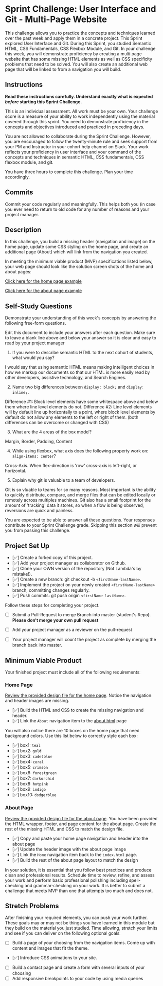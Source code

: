 # Sprint Challenge: User Interface and Git - Multi-Page Website

This challenge allows you to practice the concepts and techniques learned over the past week and apply them in a concrete project. This Sprint explored User Interface and Git. During this Sprint, you studied Semantic HTML, CSS Fundamentals, CSS Flexbox Module, and Git. In your challenge this week, you will demonstrate proficiency by creating a multi page website that has some missing HTML elements as well as CSS specificity problems that need to be solved.  You will also create an additional web page that will be linked to from a navigation you will build.

## Instructions

**Read these instructions carefully. Understand exactly what is expected _before_ starting this Sprint Challenge.**

This is an individual assessment. All work must be your own. Your challenge score is a measure of your ability to work independently using the material covered through this sprint. You need to demonstrate proficiency in the concepts and objectives introduced and practiced in preceding days.

You are not allowed to collaborate during the Sprint Challenge. However, you are encouraged to follow the twenty-minute rule and seek support from your PM and Instructor in your cohort help channel on Slack. Your work reflects your proficiency in user interface and your command of the concepts and techniques in semantic HTML, CSS fundamentals, CSS flexbox module, and git.

You have three hours to complete this challenge. Plan your time accordingly.

## Commits

Commit your code regularly and meaningfully. This helps both you (in case you ever need to return to old code for any number of reasons and your project manager.

## Description

In this challenge, you build a missing header (navigation and image) on the home page, update some CSS styling on the home page, and create an additional page (About) which will link from the navigation you created.

In meeting the minimum viable product (MVP) specifications listed below, your web page should look like the solution screen shots of the home and about pages:

[Click here for the home page example](https://tk-assets.lambdaschool.com/39a49225-8ac9-43da-aa90-514fd60ae99a_sprint-challenge-ui-home-example.png)

[Click here for the about page example](https://tk-assets.lambdaschool.com/ede1bb1a-63ff-4801-8c02-3efa2f603190_sprint-challenge-ui-about-example.png)

## Self-Study Questions

Demonstrate your understanding of this week's concepts by answering the following free-form questions.

Edit this document to include your answers after each question. Make sure to leave a blank line above and below your answer so it is clear and easy to read by your project manager

1. If you were to describe semantic HTML to the next cohort of students, what would you say?

I would say that using semantic HTML means making intelligent choices in how we markup our documents so that our HTML is more easily read by other developers, assistive technology, and Search Engines.

2. Name two big differences between ```display: block;``` and ```display: inline;```.

Difference #1: Block level elements have some whitespace above and below them where line level elements do not.
Difference #2: Line level elements will by default line up horizontally to a point, where block level elements by default do not allow any elements to the left or right of them. 
(both differences can be overcome or changed with CSS)

3. What are the 4 areas of the box model?

Margin, Border, Padding, Content

4. While using flexbox, what axis does the following property work on: ```align-items: center```?

Cross-Axis. When flex-direction is 'row' cross-axis is left-right, or horizontal.

5. Explain why git is valuable to a team of developers.

Git is so vluable to teams for so many reasons. Most important is the ability to quickly distribute, compare, and merge files that can be edited locally or remotely across multiples machines. Git also has a small footprint for the amount of 'tracking' data it stores, so when a flow is being observed, reversions are quick and painless.

You are expected to be able to answer all these questions. Your responses contribute to your Sprint Challenge grade. Skipping this section *will* prevent you from passing this challenge.

## Project Set Up

- [✅] Create a forked copy of this project.
- [✅] Add your project manager as collaborator on Github.
- [✅] Clone your OWN version of the repository (Not Lambda's by mistake!).
- [✅] Create a new branch: git checkout -b `<firstName-lastName>`.
- [✅] Implement the project on your newly created `<firstName-lastName>` branch, committing changes regularly.
- [✅] Push commits: git push origin `<firstName-lastName>`.
 
Follow these steps for completing your project.

- [ ] Submit a Pull-Request to merge <firstName-lastName> Branch into master (student's  Repo). **Please don't merge your own pull request**
- [ ] Add your project manager as a reviewer on the pull-request
- [ ] Your project manager will count the project as complete by merging the branch back into master.
 


## Minimum Viable Product

Your finished project must include all of the following requirements:

### Home Page

[Review the provided design file for the home page](design-files/home.png).  Notice the navigation and header images are missing.

* [✅] Build the HTML and CSS to create the missing navigation and header.
* [✅] Link the `About` navigation item to the [about.html](about.html) page

You will also notice there are 10 boxes on the home page that need background colors.  Use this list below to correctly style each box:

* [✅] box1: `teal`
* [✅] box2: `gold`
* [✅] box3: `cadetblue`
* [✅] box4: `coral`
* [✅] box5: `crimson`
* [✅] box6: `forestgreen`
* [✅] box7: `darkorchid`
* [✅] box8: `hotpink`
* [✅] box9: `indigo`
* [✅] box10: `dodgerblue`

### About Page

[Review the provided design file for the about page](design-files/about.png). You have been provided the HTML wrapper, footer, and page content for the about page. Create the rest of the missing HTML and CSS to match the design file.

* [✅] Copy and paste your home page navigation and header into the about page
* [✅] Update the header image with the about page image
* [✅] Link the `Home` navigation item back to the `index.html` page.
* [✅] Build the rest of the about page layout to match the design

In your solution, it is essential that you follow best practices and produce clean and professional results. Schedule time to review, refine, and assess your work and perform basic professional polishing including spell-checking and grammar-checking on your work. It is better to submit a challenge that meets MVP than one that attempts too much and does not.

## Stretch Problems

After finishing your required elements, you can push your work further. These goals may or may not be things you have learned in this module but they build on the material you just studied. Time allowing, stretch your limits and see if you can deliver on the following optional goals:

* [ ] Build a page of your choosing from the navigation items.  Come up with content and images that fit the theme.  
* [✅] Introduce CSS animations to your site.
* [ ] Build a contact page and create a form with several inputs of your choosing
* [ ] Add responsive breakpoints to your code by using media queries
